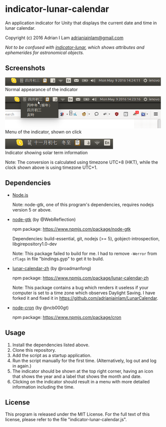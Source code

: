 # indicator-lunar-calendar

An application indicator for Unity that displays the current date and time
in lunar calendar.

Copyright (c) 2016 Adrian I Lam <adrianiainlam@gmail.com>

*Not to be confused with [indicator-lunar][1], which shows attributes and
ephemerides for astronomical objects.*

[1]: https://launchpad.net/~thebernmeister/+archive/ubuntu/ppa

## Screenshots

![indicator normal][sc1]  
Normal appearance of the indicator

![indicator menu][sc2]  
Menu of the indicator, shown on click

![indicator with solar term][sc3]  
Indicator showing solar term information

Note: The conversion is calculated using timezone UTC+8 (HKT), while the clock
shown above is using timezone UTC+1.

[sc1]: screenshots/sc1.png
[sc2]: screenshots/sc2.png
[sc3]: screenshots/sc3.png

## Dependencies

 - [Node.js][2]
   
   Note: node-gtk, one of this program's dependencies, requires nodejs version
   5 or above.
   
   [2]: https://nodejs.org/en/

 - [node-gtk][3] (by @WebReflection)
 
   npm package: https://www.npmjs.com/package/node-gtk
   
   Dependencies: build-essential, git, nodejs (>= 5), gobject-introspection,
   libgirepository1.0-dev
   
   Note: This package failed to build for me. I had to remove `-Werror` from
   `cflags` in file "bindings.gyp" to get it to build.
   
   [3]: https://github.com/WebReflection/node-gtk
   
 - [lunar-calendar-zh][4] (by @roadmanfong)

   npm package: https://www.npmjs.com/package/lunar-calendar-zh
   
   Note: This package contains a bug which renders it useless if your computer
   is set to a time zone which observes Daylight Saving. I have forked it and
   fixed it in <https://github.com/adrianiainlam/LunarCalendar>.
   
   [4]: https://github.com/roadmanfong/LunarCalendar
   
 - [node-cron][5] (by @ncb000gt)
 
   npm package: https://www.npmjs.com/package/cron
   
   [5]: https://github.com/ncb000gt/node-cron

## Usage

 1. Install the dependencies listed above.
 2. Clone this repository.
 3. Add the script as a startup application.
 4. Run the script manually for the first time. (Alternatively, log out
    and log in again.)
 5. The indicator should be shown at the top right corner, having an icon
    that shows the year and a label that shows the month and date.
 6. Clicking on the indicator should result in a menu with more detailed
    information including the time.

## License

This program is released under the MIT License. For the full text of this
license, please refer to the file "indicator-lunar-calendar.js".
